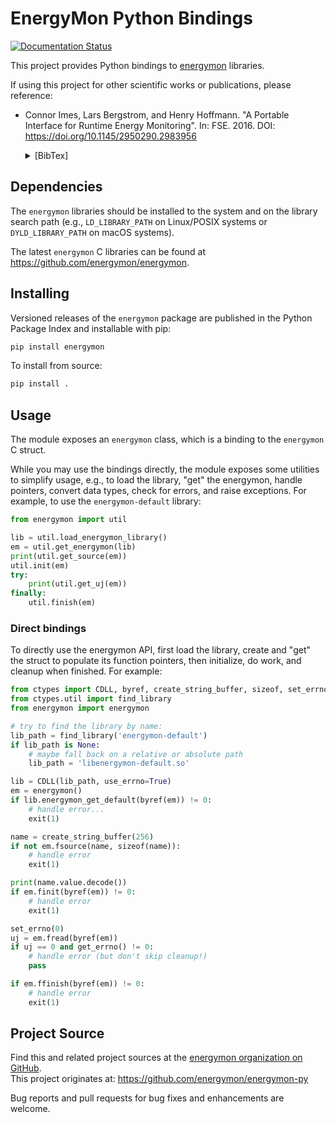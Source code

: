 # EnergyMon Python Bindings

[![Documentation Status](https://readthedocs.org/projects/energymon-py/badge/?version=latest)](https://energymon-py.readthedocs.io/en/latest/?badge=latest)

This project provides Python bindings to [energymon](https://github.com/energymon/energymon) libraries.

If using this project for other scientific works or publications, please reference:

* Connor Imes, Lars Bergstrom, and Henry Hoffmann. "A Portable Interface for Runtime Energy Monitoring". In: FSE. 2016. DOI: https://doi.org/10.1145/2950290.2983956
  <details>
  <summary>[BibTex]</summary>

  ```BibTex
  @inproceedings{imes2016energymon,
    author = {Imes, Connor and Bergstrom, Lars and Hoffmann, Henry},
    title = {A Portable Interface for Runtime Energy Monitoring},
    year = {2016},
    isbn = {9781450342186},
    publisher = {Association for Computing Machinery},
    address = {New York, NY, USA},
    url = {https://doi.org/10.1145/2950290.2983956},
    doi = {10.1145/2950290.2983956},
    booktitle = {Proceedings of the 2016 24th ACM SIGSOFT International Symposium on Foundations of Software Engineering},
    pages = {968–974},
    numpages = {7},
    keywords = {portable energy measurement},
    location = {Seattle, WA, USA},
    series = {FSE 2016}
  }
  ```


## Dependencies

The `energymon` libraries should be installed to the system and on the library search path (e.g., `LD_LIBRARY_PATH` on Linux/POSIX systems or `DYLD_LIBRARY_PATH` on macOS systems).

The latest `energymon` C libraries can be found at https://github.com/energymon/energymon.


## Installing

Versioned releases of the `energymon` package are published in the Python Package Index and installable with pip:

```sh
pip install energymon
```

To install from source:

```sh
pip install .
```


## Usage

The module exposes an `energymon` class, which is a binding to the `energymon` C struct.

While you may use the bindings directly, the module exposes some utilities to simplify usage, e.g., to load the library, "get" the energymon, handle pointers, convert data types, check for errors, and raise exceptions.
For example, to use the `energymon-default` library:

```Python
from energymon import util

lib = util.load_energymon_library()
em = util.get_energymon(lib)
print(util.get_source(em))
util.init(em)
try:
    print(util.get_uj(em))
finally:
    util.finish(em)
```


### Direct bindings

To directly use the energymon API, first load the library, create and "get" the struct to populate its function pointers, then initialize, do work, and cleanup when finished.
For example:

```Python
from ctypes import CDLL, byref, create_string_buffer, sizeof, set_errno, get_errno
from ctypes.util import find_library
from energymon import energymon

# try to find the library by name:
lib_path = find_library('energymon-default')
if lib_path is None:
    # maybe fall back on a relative or absolute path
    lib_path = 'libenergymon-default.so'

lib = CDLL(lib_path, use_errno=True)
em = energymon()
if lib.energymon_get_default(byref(em)) != 0:
    # handle error...
    exit(1)

name = create_string_buffer(256)
if not em.fsource(name, sizeof(name)):
    # handle error
    exit(1)

print(name.value.decode())
if em.finit(byref(em)) != 0:
    # handle error
    exit(1)

set_errno(0)
uj = em.fread(byref(em))
if uj == 0 and get_errno() != 0:
    # handle error (but don't skip cleanup!)
    pass

if em.ffinish(byref(em)) != 0:
    # handle error
    exit(1)
```


## Project Source

Find this and related project sources at the [energymon organization on GitHub](https://github.com/energymon).  
This project originates at: https://github.com/energymon/energymon-py

Bug reports and pull requests for bug fixes and enhancements are welcome.
